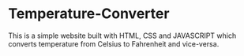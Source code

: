 # Temperature-Converter
This is a simple website built with HTML, CSS and JAVASCRIPT which converts temperature from Celsius to Fahrenheit and vice-versa. 
